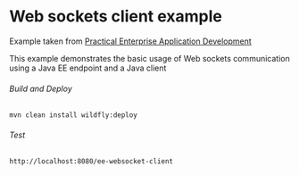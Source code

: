 Web sockets client example
=====================================
Example taken from [Practical Enterprise Application Development](http://www.itbuzzpress.com/ebooks/java-ee-7-development-on-wildfly.html)

This example demonstrates the basic usage of Web sockets communication using a Java EE endpoint and a Java client

###### Build and Deploy
```shell
mvn clean install wildfly:deploy
```

###### Test
```shell
http://localhost:8080/ee-websocket-client
```
 

